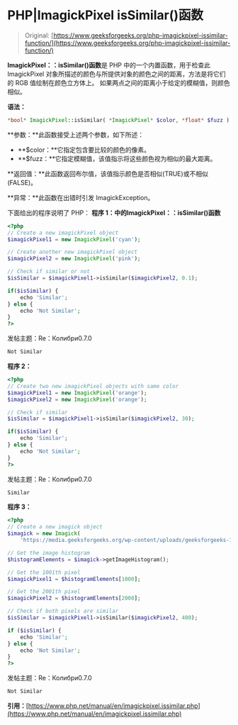 # PHP|ImagickPixel isSimilar()函数

> Original: [https://www.geeksforgeeks.org/php-imagickpixel-issimilar-function/](https://www.geeksforgeeks.org/php-imagickpixel-issimilar-function/)

**ImagickPixel：：isSimilar()函数**是 PHP 中的一个内置函数，用于检查此 ImagickPixel 对象所描述的颜色与所提供对象的颜色之间的距离，方法是将它们的 RGB 值绘制在颜色立方体上。 如果两点之间的距离小于给定的模糊值，则颜色相似。

**语法：**

```php
*bool* ImagickPixel::isSimilar( *ImagickPixel* $color, *float* $fuzz )
```

**参数：**此函数接受上述两个参数，如下所述：

*   **$color：**它指定包含要比较的颜色的像素。
*   **$fuzz：**它指定模糊值，该值指示将这些颜色视为相似的最大距离。

**返回值：**此函数返回布尔值，该值指示颜色是否相似(TRUE)或不相似(FALSE)。

**异常：**此函数在出错时引发 ImagickException。

下面给出的程序说明了 PHP：
**程序 1：**中的**ImagickPixel：：isSimilar()函数**

```php
<?php
// Create a new imagickPixel object
$imagickPixel1 = new ImagickPixel('cyan');

// Create another new imagickPixel object
$imagickPixel2 = new ImagickPixel('pink');

// Check if similar or not
$isSimilar = $imagickPixel1->isSimilar($imagickPixel2, 0.1);

if($isSimilar) {
    echo 'Similar';
} else {
    echo 'Not Similar';
}
?>
```

发帖主题：Re：Колибри0.7.0

```php
Not Similar
```

**程序 2：**

```php
<?php
// Create two new imagickPixel objects with same color
$imagickPixel1 = new ImagickPixel('orange');
$imagickPixel2 = new ImagickPixel('orange');

// Check if similar
$isSimilar = $imagickPixel1->isSimilar($imagickPixel2, 30);

if($isSimilar) {
    echo 'Similar';
} else {
    echo 'Not Similar';
}
?>
```

发帖主题：Re：Колибри0.7.0

```php
Similar
```

**程序 3：**

```php
<?php
// Create a new imagick object
$imagick = new Imagick(
    'https://media.geeksforgeeks.org/wp-content/uploads/geeksforgeeks-13.png');

// Get the image histogram
$histogramElements = $imagick->getImageHistogram();

// Get the 1001th pixel
$imagickPixel1 = $histogramElements[1000];

// Get the 2001th pixel
$imagickPixel2 = $histogramElements[2000];

// Check if both pixels are similar
$isSimilar = $imagickPixel1->isSimilar($imagickPixel2, 400);

if ($isSimilar) {
    echo 'Similar';
} else {
    echo 'Not Similar';
}
?>
```

发帖主题：Re：Колибри0.7.0

```php
Not Similar
```

**引用：**[https://www.php.net/manual/en/imagickpixel.issimilar.php](https://www.php.net/manual/en/imagickpixel.issimilar.php)
